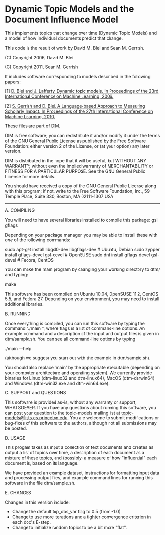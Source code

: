 # Dynamic Topic Models and the Document Influence Model

This implements topics that change over time (Dynamic Topic Models) and a model of how individual documents predict that change.

This code is the result of work by David M. Blei and Sean M. Gerrish.

(C) Copyright 2006, David M. Blei

(C) Copyright 2011, Sean M. Gerrish

It includes software corresponding to models described in the
following papers:

[1] [D. Blei and J. Lafferty. Dynamic topic models. In
   Proceedings of the 23rd International Conference on Machine Learning,
   2006.](http://www.cs.columbia.edu/~blei/papers/BleiLafferty2006a.pdf)

[2] [S. Gerrish and D. Blei.  A Language-based Approach to Measuring
   Scholarly Impact.  In Proceedings of the 27th International Conference
   on Machine Learning, 2010.](http://www.cs.columbia.edu/~blei/papers/GerrishBlei2010.pdf)

These files are part of DIM.

DIM is free software; you can redistribute it and/or modify it under
the terms of the GNU General Public License as published by the Free
Software Foundation; either version 2 of the License, or (at your
option) any later version.

DIM is distributed in the hope that it will be useful, but WITHOUT
ANY WARRANTY; without even the implied warranty of MERCHANTABILITY or
FITNESS FOR A PARTICULAR PURPOSE.  See the GNU General Public License
for more details.

You should have received a copy of the GNU General Public License
along with this program; if not, write to the Free Software
Foundation, Inc., 59 Temple Place, Suite 330, Boston, MA 02111-1307
USA

------------------------------------------------------------------------

A. COMPILING

You will need to have several libraries installed to compile this
package:
	gsl
	gflags

Depending on your package manager, you may be able to install these
 with *one* of the following commands:

  sudo apt-get install libgsl0-dev libgflags-dev # Ubuntu, Debian
  sudo zypper install gflags-devel gsl-devel     # OpenSUSE
  sudo dnf install gflags-devel gsl-devel        # Fedora, CentOS

You can make the main program by changing your working directory to
dtm/ and typing:

  make

This software has been compiled on Ubuntu 10.04, OpenSUSE 11.2,
CentOS 5.5, and Fedora 27. Depending on your environment, you may need to
install additional libraries.

B. RUNNING

Once everything is compiled, you can run this software by typing the
command "./main <flags>", where flags is a list of command-line
options.  An example command and a description of the input and output
files is given in dtm/sample.sh.  You can see all command-line options
by typing

  ./main --help

(although we suggest you start out with the example in dtm/sample.sh).

You should also replace 'main' by the appropriate executable (depending
on your computer architecture and operating system). We currently
provide binaries for Linux (dtm-linux32 and dtm-linux64), MacOS (dtm-darwin64)
and Windows (dtm-win32.exe and dtm-win64.exe).

C. SUPPORT and QUESTIONS

This software is provided as-is, without any warranty or support,
WHATSOEVER.  If you have any questions about running this software,
you can post your question to the topic-models mailing list at
topic-models@lists.cs.princeton.edu.  You are welcome to submit
modifications or bug-fixes of this software to the authors, although
not all submissions may be posted.

D. USAGE

This progam takes as input a collection of text documents and creates
as output a list of topics over time, a description of each document
as a mixture of these topics, and (possibly) a measure of how
"influential" each document is, based on its language.

We have provided an example dataset, instructions for formatting input
data and processing output files, and example command lines for
running this software in the file dtm/sample.sh.

E. CHANGES

Changes in this version include:

 - Change the default top_obs_var flag to 0.5 (from -1.0)
 - Change to use more iterations and a tighter convergence criterion in each doc's E-step.
 - Change to initialize random topics to be a bit more "flat".
